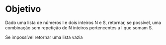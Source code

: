 # Objetivo

Dado uma lista de números l e dois inteiros N e S, retornar, se possível, uma combinação sem repetição de N inteiros pertencentes a l que somam S.

Se impossível retornar uma lista vazia